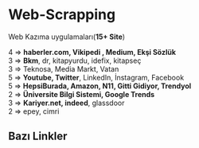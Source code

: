 # Web-Scrapping
 Web Kazıma uygulamaları(**15+ Site**)<br>
 
4 => **haberler.com, Vikipedi , Medium, Ekşi Sözlük** <br>
3 => **Bkm**, dr, kitapyurdu, idefix, kitapseç <br>
3 => Teknosa, Media Markt, Vatan <br>
5 => **Youtube, Twitter**, LinkedIn, İnstagram, Facebook <br>
5 => **HepsiBurada, Amazon, N11, Gitti Gidiyor, Trendyol**  <br>
2 => **Üniversite Bilgi Sistemi, Google Trends** <br>
3 => **Kariyer.net, indeed**, glassdoor <br>
2 => epey, cimri<br>


## Bazı Linkler 
